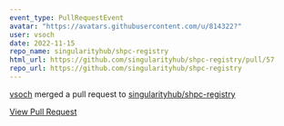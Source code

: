 ```yaml
---
event_type: PullRequestEvent
avatar: "https://avatars.githubusercontent.com/u/814322?"
user: vsoch
date: 2022-11-15
repo_name: singularityhub/shpc-registry
html_url: https://github.com/singularityhub/shpc-registry/pull/57
repo_url: https://github.com/singularityhub/shpc-registry
---
```


<a href='https://github.com/vsoch' target='_blank'>vsoch</a> merged a pull request to <a href='https://github.com/singularityhub/shpc-registry' target='_blank'>singularityhub/shpc-registry</a>

<a href='https://github.com/singularityhub/shpc-registry/pull/57' target='_blank'>View Pull Request</a>